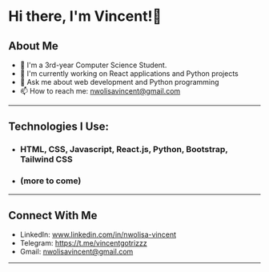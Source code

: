 # Hi there, I'm Vincent!👋

## About Me
- 🌱 I'm a 3rd-year Computer Science Student.
- 🔭 I'm currently working on React applications and Python projects
- 💬 Ask me about web development and Python programming
- 📫 How to reach me: nwolisavincent@gmail.com
---

## Technologies I Use:

- ### HTML, CSS, Javascript, React.js, Python, Bootstrap, Tailwind CSS
- ### (more to come)
---

## Connect With Me
- LinkedIn: www.linkedin.com/in/nwolisa-vincent
- Telegram: https://t.me/vincentgotrizzz
- Gmail: nwolisavincent@gmail.com
---
